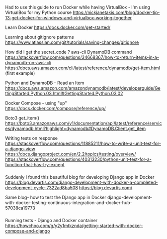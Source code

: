 
Had to use this guide to run Docker while having VirtualBox - I'm using VirtualBox for my Python course
https://nickjanetakis.com/blog/docker-tip-13-get-docker-for-windows-and-virtualbox-working-together

Learn Docker
https://docs.docker.com/get-started/

Learning about gitignore patterns
https://www.atlassian.com/git/tutorials/saving-changes/gitignore

How did I get the secret_code ?
aws-cli DynamoDB command
https://stackoverflow.com/questions/34668367/how-to-return-items-in-a-dynamodb-on-aws-cli
https://docs.aws.amazon.com/cli/latest/reference/dynamodb/get-item.html (first example)

Python and DynamoDB - Read an Item
https://docs.aws.amazon.com/amazondynamodb/latest/developerguide/GettingStarted.Python.03.html#GettingStarted.Python.03.02

Docker Compose - using "up"
https://docs.docker.com/compose/reference/up/

Boto3 get_item()
https://boto3.amazonaws.com/v1/documentation/api/latest/reference/services/dynamodb.html?highlight=dynamodb#DynamoDB.Client.get_item

Writing tests on response
https://stackoverflow.com/questions/11885211/how-to-write-a-unit-test-for-a-django-view
https://docs.djangoproject.com/en/2.2/topics/testing/overview/
https://stackoverflow.com/questions/40313230/python-unit-test-for-a-function-that-has-try-except


###
Suddenly I found this beautiful blog for developing Django app in Docker
https://blog.devartis.com/django-development-with-docker-a-completed-development-cycle-7322ad8ba508
https://blog.devartis.com/

Same blog- how to test the Django app in Docker
django-development-with-docker-testing-continuous-integration-and-docker-hub-57038ca19773
###

Running tests - Django and Docker container
https://howchoo.com/g/y2y1mtkznda/getting-started-with-docker-compose-and-django